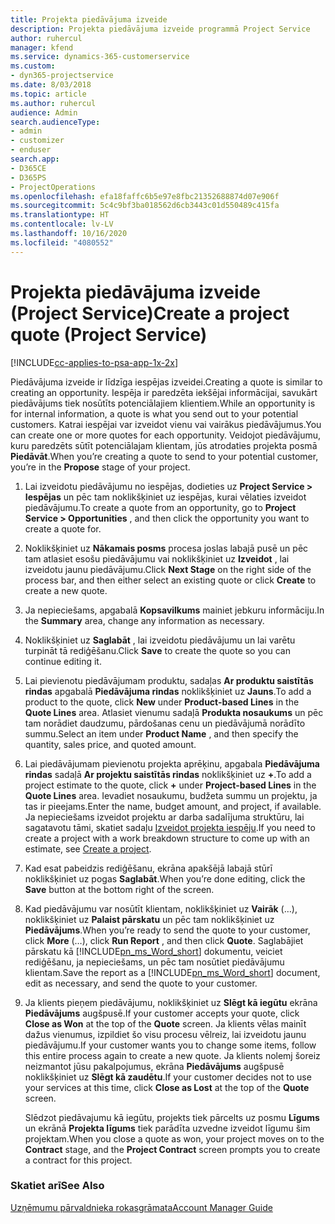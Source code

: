 ```yaml
---
title: Projekta piedāvājuma izveide
description: Projekta piedāvājuma izveide programmā Project Service
author: ruhercul
manager: kfend
ms.service: dynamics-365-customerservice
ms.custom:
- dyn365-projectservice
ms.date: 8/03/2018
ms.topic: article
ms.author: ruhercul
audience: Admin
search.audienceType:
- admin
- customizer
- enduser
search.app:
- D365CE
- D365PS
- ProjectOperations
ms.openlocfilehash: efa18faffc6b5e97e8fbc21352688874d07e906f
ms.sourcegitcommit: 5c4c9bf3ba018562d6cb3443c01d550489c415fa
ms.translationtype: HT
ms.contentlocale: lv-LV
ms.lasthandoff: 10/16/2020
ms.locfileid: "4080552"
---
```

# <a name="create-a-project-quote-project-service"></a><span data-ttu-id="174c3-103">Projekta piedāvājuma izveide (Project Service)</span><span class="sxs-lookup"><span data-stu-id="174c3-103">Create a project quote (Project Service)</span></span>

[!INCLUDE[cc-applies-to-psa-app-1x-2x](../includes/cc-applies-to-psa-app-1x-2x.md)]

<span data-ttu-id="174c3-104">Piedāvājuma izveide ir līdzīga iespējas izveidei.</span><span class="sxs-lookup"><span data-stu-id="174c3-104">Creating a quote is similar to creating an opportunity.</span></span> <span data-ttu-id="174c3-105">Iespēja ir paredzēta iekšējai informācijai, savukārt piedāvājums tiek nosūtīts potenciālajiem klientiem.</span><span class="sxs-lookup"><span data-stu-id="174c3-105">While an opportunity is for internal information, a quote is what you send out to your potential customers.</span></span> <span data-ttu-id="174c3-106">Katrai iespējai var izveidot vienu vai vairākus piedāvājumus.</span><span class="sxs-lookup"><span data-stu-id="174c3-106">You can create one or more quotes for each opportunity.</span></span> <span data-ttu-id="174c3-107">Veidojot piedāvājumu, kuru paredzēts sūtīt potenciālajam klientam, jūs atrodaties projekta posmā **Piedāvāt**.</span><span class="sxs-lookup"><span data-stu-id="174c3-107">When you’re creating a quote to send to your potential customer, you’re in the **Propose** stage of your project.</span></span>  
  
1. <span data-ttu-id="174c3-108">Lai izveidotu piedāvājumu no iespējas, dodieties uz **Project Service > Iespējas** un pēc tam noklikšķiniet uz iespējas, kurai vēlaties izveidot piedāvājumu.</span><span class="sxs-lookup"><span data-stu-id="174c3-108">To create a quote from an opportunity, go to **Project Service > Opportunities** , and then click the opportunity you want to create a quote for.</span></span>  
  
2. <span data-ttu-id="174c3-109">Noklikšķiniet uz **Nākamais posms** procesa joslas labajā pusē un pēc tam atlasiet esošu piedāvājumu vai noklikšķiniet uz **Izveidot** , lai izveidotu jaunu piedāvājumu.</span><span class="sxs-lookup"><span data-stu-id="174c3-109">Click **Next Stage** on the right side of the process bar, and then either select an existing quote or click **Create** to create a new quote.</span></span>  
  
3. <span data-ttu-id="174c3-110">Ja nepieciešams, apgabalā **Kopsavilkums** mainiet jebkuru informāciju.</span><span class="sxs-lookup"><span data-stu-id="174c3-110">In the **Summary** area, change any information as necessary.</span></span>  
  
4. <span data-ttu-id="174c3-111">Noklikšķiniet uz **Saglabāt** , lai izveidotu piedāvājumu un lai varētu turpināt tā rediģēšanu.</span><span class="sxs-lookup"><span data-stu-id="174c3-111">Click **Save** to create the quote so you can continue editing it.</span></span>  
  
5. <span data-ttu-id="174c3-112">Lai pievienotu piedāvājumam produktu, sadaļas **Ar produktu saistītās rindas** apgabalā **Piedāvājuma rindas** noklikšķiniet uz **Jauns**.</span><span class="sxs-lookup"><span data-stu-id="174c3-112">To add a product to the quote, click **New** under **Product-based Lines** in the **Quote Lines** area.</span></span> <span data-ttu-id="174c3-113">Atlasiet vienumu sadaļā **Produkta nosaukums** un pēc tam norādiet daudzumu, pārdošanas cenu un piedāvājumā norādīto summu.</span><span class="sxs-lookup"><span data-stu-id="174c3-113">Select an item under **Product Name** , and then specify the quantity, sales price, and quoted amount.</span></span>  
  
6. <span data-ttu-id="174c3-114">Lai piedāvājumam pievienotu projekta aprēķinu, apgabala **Piedāvājuma rindas** sadaļā **Ar projektu saistītās rindas** noklikšķiniet uz **+**.</span><span class="sxs-lookup"><span data-stu-id="174c3-114">To add a project estimate to the quote, click **+** under **Project-based Lines** in the **Quote Lines** area.</span></span> <span data-ttu-id="174c3-115">Ievadiet nosaukumu, budžeta summu un projektu, ja tas ir pieejams.</span><span class="sxs-lookup"><span data-stu-id="174c3-115">Enter the name, budget amount, and project, if available.</span></span> <span data-ttu-id="174c3-116">Ja nepieciešams izveidot projektu ar darba sadalījuma struktūru, lai sagatavotu tāmi, skatiet sadaļu [Izveidot projekta iespēju](../psa/create-project.md).</span><span class="sxs-lookup"><span data-stu-id="174c3-116">If you need to create a project with a work breakdown structure to come up with an estimate, see [Create a project](../psa/create-project.md).</span></span>  
  
7. <span data-ttu-id="174c3-117">Kad esat pabeidzis rediģēšanu, ekrāna apakšējā labajā stūrī noklikšķiniet uz pogas **Saglabāt**.</span><span class="sxs-lookup"><span data-stu-id="174c3-117">When you’re done editing, click the **Save** button at the bottom right of the screen.</span></span>  
  
8. <span data-ttu-id="174c3-118">Kad piedāvājumu var nosūtīt klientam, noklikšķiniet uz **Vairāk** (…), noklikšķiniet uz **Palaist pārskatu** un pēc tam noklikšķiniet uz **Piedāvājums**.</span><span class="sxs-lookup"><span data-stu-id="174c3-118">When you’re ready to send the quote to your customer, click **More** (…), click **Run Report** , and then click **Quote**.</span></span> <span data-ttu-id="174c3-119">Saglabājiet pārskatu kā [!INCLUDE[pn_ms_Word_short](../includes/pn-ms-word-short.md)] dokumentu, veiciet rediģēšanu, ja nepieciešams, un pēc tam nosūtiet piedāvājumu klientam.</span><span class="sxs-lookup"><span data-stu-id="174c3-119">Save the report as a [!INCLUDE[pn_ms_Word_short](../includes/pn-ms-word-short.md)] document, edit as necessary, and send the quote to your customer.</span></span>  
  
9. <span data-ttu-id="174c3-120">Ja klients pieņem piedāvājumu, noklikšķiniet uz **Slēgt kā iegūtu** ekrāna **Piedāvājums** augšpusē.</span><span class="sxs-lookup"><span data-stu-id="174c3-120">If your customer accepts your quote, click **Close as Won** at the top of the **Quote** screen.</span></span> <span data-ttu-id="174c3-121">Ja klients vēlas mainīt dažus vienumus, izpildiet šo visu procesu vēlreiz, lai izveidotu jaunu piedāvājumu.</span><span class="sxs-lookup"><span data-stu-id="174c3-121">If your customer wants you to change some items, follow this entire process again to create a new quote.</span></span> <span data-ttu-id="174c3-122">Ja klients nolemj šoreiz neizmantot jūsu pakalpojumus, ekrāna **Piedāvājums** augšpusē noklikšķiniet uz **Slēgt kā zaudētu**.</span><span class="sxs-lookup"><span data-stu-id="174c3-122">If your customer decides not to use your services at this time, click **Close as Lost** at the top of the **Quote** screen.</span></span>  
  
   <span data-ttu-id="174c3-123">Slēdzot piedāvajumu kā iegūtu, projekts tiek pārcelts uz posmu **Līgums** un ekrānā **Projekta līgums** tiek parādīta uzvedne izveidot līgumu šim projektam.</span><span class="sxs-lookup"><span data-stu-id="174c3-123">When you close a quote as won, your project moves on to the **Contract** stage, and the **Project Contract** screen prompts you to create a contract for this project.</span></span>  
  
### <a name="see-also"></a><span data-ttu-id="174c3-124">Skatiet arī</span><span class="sxs-lookup"><span data-stu-id="174c3-124">See Also</span></span>  
 [<span data-ttu-id="174c3-125">Uzņēmumu pārvaldnieka rokasgrāmata</span><span class="sxs-lookup"><span data-stu-id="174c3-125">Account Manager Guide</span></span>](../psa/account-manager-guide.md)
